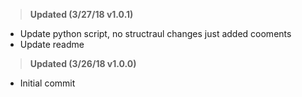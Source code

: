 ><b>Updated (3/27/18 v1.0.1)</b><br>
* Update python script, no structraul changes just added cooments<br>
* Update readme<br>

><b>Updated (3/26/18 v1.0.0)</b><br>
* Initial commit<br>
